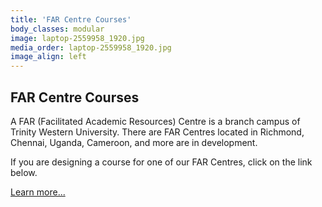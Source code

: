 ```yaml
---
title: 'FAR Centre Courses'
body_classes: modular
image: laptop-2559958_1920.jpg
media_order: laptop-2559958_1920.jpg
image_align: left
---
```


## FAR Centre Courses

A FAR (Facilitated Academic Resources) Centre is a branch campus of Trinity Western University. There are FAR Centres located in Richmond, Chennai, Uganda, Cameroon, and more are in development.

If you are designing a course for one of our FAR Centres, click on the link below.


[Learn more...](https://multi-access.twu.ca/sme/far?classes=btn,mt-4,w-content,block)
